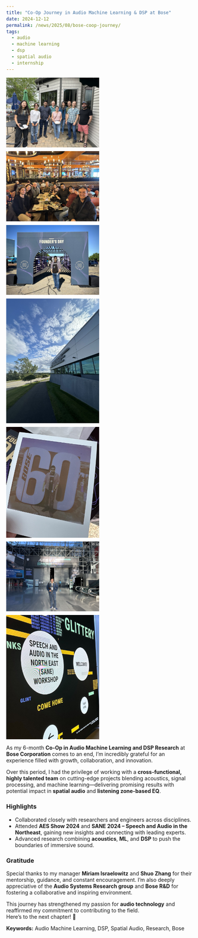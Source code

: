 ```yaml
---
title: "Co-Op Journey in Audio Machine Learning & DSP at Bose"
date: 2024-12-12
permalink: /news/2025/08/bose-coop-journey/
tags:
  - audio
  - machine learning
  - dsp
  - spatial audio
  - internship
---
```


<div style="display: flex; flex-wrap: wrap; gap: 10px;">
  <img src="/images/bose1.jpeg" alt="Bose Co-Op" width="250"/>
  <img src="/images/bose2.jpeg" alt="Bose Co-Op" width="250"/>
  <img src="/images/bose3.jpeg" alt="Bose Co-Op" width="250"/>
  <img src="/images/bose4.jpeg" alt="Bose Co-Op" width="250"/>
  <img src="/images/bose5.jpeg" alt="Bose Co-Op" width="250"/>
  <img src="/images/bose6.jpeg" alt="Bose Co-Op" width="250"/>
  <img src="/images/bose7.jpeg" alt="Bose Co-Op" width="250"/>
</div>

As my 6-month **Co-Op in Audio Machine Learning and DSP Research** at **Bose Corporation** comes to an end, I’m incredibly grateful for an experience filled with growth, collaboration, and innovation.

Over this period, I had the privilege of working with a **cross-functional, highly talented team** on cutting-edge projects blending acoustics, signal processing, and machine learning—delivering promising results with potential impact in **spatial audio** and **listening zone-based EQ**.

### Highlights
- Collaborated closely with researchers and engineers across disciplines.
- Attended **AES Show 2024** and **SANE 2024 – Speech and Audio in the Northeast**, gaining new insights and connecting with leading experts.
- Advanced research combining **acoustics**, **ML**, and **DSP** to push the boundaries of immersive sound.

### Gratitude
Special thanks to my manager **Miriam Israelowitz** and **Shuo Zhang** for their mentorship, guidance, and constant encouragement. I’m also deeply appreciative of the **Audio Systems Research group** and **Bose R&D** for fostering a collaborative and inspiring environment.

This journey has strengthened my passion for **audio technology** and reaffirmed my commitment to contributing to the field.  
Here’s to the next chapter! 🚀

**Keywords:** Audio Machine Learning, DSP, Spatial Audio, Research, Bose
